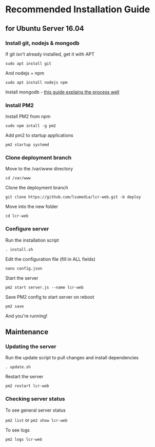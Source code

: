 # Recommended Installation Guide
## for Ubuntu Server 16.04

### Install git, nodejs & mongodb

If git isn't already installed, get it with APT

`sudo apt install git`

And nodejs + npm

`sudo apt install nodejs npm`

Install mongodb - [this guide explains the process well](https://www.howtoforge.com/tutorial/install-mongodb-on-ubuntu-16.04/)


### Install PM2

Install PM2 from npm

`sudo npm intall -g pm2`

Add pm2 to startup applications

`pm2 startup systemd`

### Clone deployment branch

Move to the /var/www directory

`cd /var/www`

Clone the deployment branch

`git clone https://github.com/lsumedia/lcr-web.git -b deploy`

Move into the new folder 

`cd lcr-web`

### Configure server

Run the installation script

`. install.sh`

Edit the configuration file (fill in ALL fields)

`nano config.json`

Start the server

`pm2 start server.js --name lcr-web`

Save PM2 config to start server on reboot

`pm2 save`

And you're running!

## Maintenance

### Updating the server

Run the update script to pull changes and install dependencies

`. update.sh`

Restart the server

`pm2 restart lcr-web`


### Checking server status

To see general server status

`pm2 list` or `pm2 show lcr-web`

To see logs

`pm2 logs lcr-web`